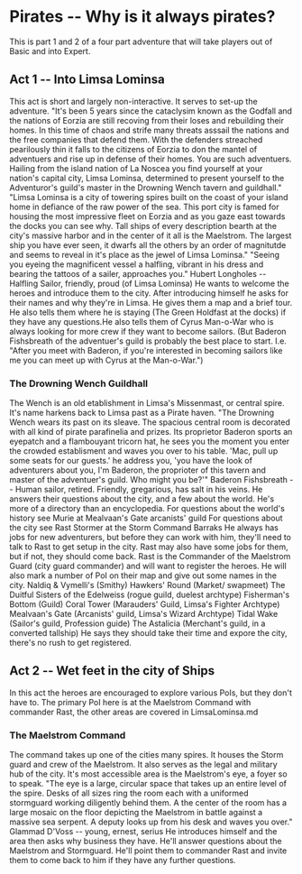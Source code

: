 # Pirates -- Why is it always pirates?
This is part 1 and 2 of a four part adventure that will take players out of Basic and into Expert.

## Act 1 -- Into Limsa Lominsa
This act is short and largely non-interactive. It serves to set-up the adventure.
"It's been 5 years since the cataclysim known as the Godfall and the nations of Eorzia are still recoving from their loses and rebuilding their homes. In this time of chaos and strife many threats asssail the nations and the free companies that defend them. With the defenders streached pearilously thin it falls to the citizens of Eorzia to don the mantel of adventuers and rise up in defense of their homes. You are such adventuers. Hailing from the island nation of La Noscea you find yourself at your nation's capital city, Limsa Lominsa, determined to present yourself to the Adventuror's guild's master in the Drowning Wench tavern and guildhall."
"Limsa Lominsa is a city of towering spires built on the coast of your island home in defiance of the raw power of the sea. This port city is famed for housing the most impressive fleet on Eorzia and as you gaze east towards the docks you can see why. Tall ships of every description bearth at the city's massive harbor and in the center of it all is the Maelstrom. The largest ship you have ever seen, it dwarfs all the others by an order of magnitutde and seems to reveal in it's place as the jewel of Limsa Lominsa."
"Seeing you eyeing the magnificent vessel a halfling, vibrant in his dress and bearing the tattoos of a sailer, approaches you."
Hubert Longholes -- Halfling Sailor, friendly, proud (of Limsa Lominsa)
    He wants to welcome the heroes and introduce them to the city. After introducing himself he asks for their names and why they're in Limsa. He gives them a map and a brief tour. He also tells them where he is staying (The Green Holdfast at the docks) if they have any questions.He also tells them of Cyrus Man-o-War who is always looking for more crew if they want to become sailors. (But Baderon Fishsbreath of the adventuer's guild is probably the best place to start. I.e. "After you meet with Baderon, if you're interested in becoming sailors like me you can meet up with Cyrus at the Man-o-War.")
### The Drowning Wench Guildhall
The Wench is an old etablishment in Limsa's Missenmast, or central spire. It's name harkens back to Limsa past as a Pirate haven. 
"The Drowning Wench wears its past on its sleave. The spacious central room is decorated with all kind of pirate parafinelia and prizes. Its proprietor Baderon sports an eyepatch and a flambouyant tricorn hat, he sees you the moment you enter the crowded establisment and waves you over to his table. 'Mac, pull up some seats for our guests.' he address you, 'you have the look of adventurers about you, I'm Baderon, the proprioter of this tavern and master of the adventuer's guild. Who might you be?'"
Baderon Fishsbreath -- Human sailor, retired. Friendly, gregarious, has salt in his veins.
    He answers their questions about the city, and a few about the world. He's more of a directory than an encyclopedia.
        For questions about the world's history see Murie at Mealvaan's Gate arcanists' guild
        For questions about the city see Rast Stormer at the Storm Command Barraks
    He always has jobs for new adventurers, but before they can work with him, they'll need to talk to Rast to get setup in the city. Rast may also have some jobs for them, but if not, they should come back.
        Rast is the Commander of the Maelstrom Guard (city guard commander) and will want to register the heroes.
    He will also mark a number of PoI on their map and give out some names in the city.
        Naldiq & Vymelli's (Smithy)
        Hawkers' Round (Market/ swapmeet)
        The Duitful Sisters of the Edelweiss (rogue guild, duelest archtype)
        Fisherman's Bottom (Guild)
        Coral Tower (Marauders' Guild, Limsa's Fighter Archtype)
        Mealvaan's Gate (Arcanists' guild, Limsa's Wizard Archtype)
        Tidal Wake (Sailor's guild, Profession guide)
        The Astalicia (Merchant's guild, in a converted tallship)
    He says they should take their time and expore the city, there's no rush to get registered.

## Act 2 -- Wet feet in the city of Ships
In this act the heroes are encouraged to explore various PoIs, but they don't have to.  The primary PoI here is at the Maelstrom Command with commander Rast, the other areas are covered in LimsaLominsa.md
### The Maelstrom Command
The command takes up one of the cities many spires. It houses the Storm guard and crew of the Maelstrom. It also serves as the legal and military hub of the city. It's most accessible area is the Maelstrom's eye, a foyer so to speak.
"The eye is a large, circular space that takes up an entire level of the spire. Desks of all sizes ring the room each with a uniformed stormguard working diligently behind them. A the center of the room has a large mosaic on the floor depicting the Maelstrom in battle against a massive sea serpent. A deputy looks up from his desk and waves you over."
    Glammad D'Voss -- young, ernest, serius
        He introduces himself and the area then asks why business they have. He'll answer questions about the Maelstrom and Stormguard.
        He'll point them to commander Rast and invite them to come back to him if they have any further questions.